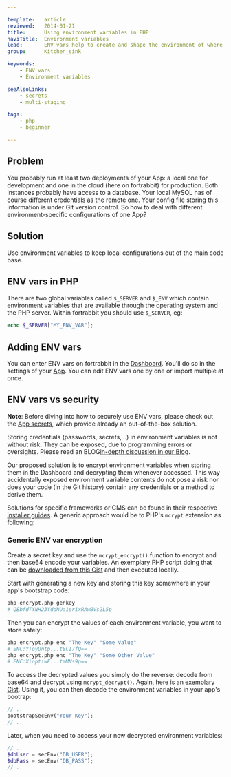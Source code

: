 ```yaml
---

template:   article
reviewed:   2014-01-21
title:      Using environment variables in PHP
naviTitle:  Environment variables
lead:       ENV vars help to create and shape the environment of where the code runs.
group:      Kitchen_sink

keywords:
    - ENV vars
    - Environment variables

seeAlsoLinks:
    - secrets
    - multi-staging

tags:
    - php
    - beginner

---
```


## Problem

You probably run at least two deployments of your App: a local one for development and one in the cloud (here on fortrabbit) for production. Both instances probably have access to a database. Your local MySQL has of course different credentials as the remote one. Your config file storing this information is under Git version control. So how to deal with different environment-specific configurations of one App?

## Solution

Use environment variables to keep local configurations out of the main code base.

## ENV vars in PHP

There are two global variables called `$_SERVER` and `$_ENV` which contain environment variables that are available through the operating system and the PHP server. Within fortrabbit you should use `$_SERVER`, eg:

```php
echo $_SERVER["MY_ENV_VAR"];
```

## Adding ENV vars

You can enter ENV vars on fortrabbit in the [Dashboard](dashboard). You'll do so in the settings of your [App](app). You can edit ENV vars one by one or import multiple at once.

## ENV vars vs security

**Note**: Before diving into how to securely use ENV vars, please check out the [App secrets](secrets), which provide already an out-of-the-box solution.

Storing credentials (passwords, secrets, ..) in environment variables is not without risk. They can be exposed, due to programming errors or oversights. Please read an BLOG[in-depth discussion in our Blog](how-to-keep-a-secret).

Our proposed solution is to encrypt environment variables when storing them in the Dashboard and decrypting them whenever accessed. This way accidentally exposed environment variable contents do not pose a risk nor does your code (in the Git history) contain any credentials or a method to derive them.

Solutions for specific frameworks or CMS can be found in their respective [installer guides](/#install). A generic approach would be to PHP's `mcrypt` extension as following:

### Generic ENV var encryption

Create a secret key and use the `mcrypt_encrypt()` function to encrypt and then base64 encode your variables. An exemplary PHP script doing that can be [downloaded from this Gist](https://gist.github.com/ukautz/3573878af39e81c009fa) and then executed locally.

Start with generating a new key and storing this key somewhere in your app's bootstrap code:

```bash
php encrypt.php genkey
# QEbfdTYNH23YddNUa1srixRAwBVs2L5p
```

Then you can encrypt the values of each environment variable, you want to store safely:

```bash
php encrypt.php enc "The Key" "Some Value"
# ENC:YToyOntp...t8CI7fQ==
php encrypt.php enc "The Key" "Some Other Value"
# ENC:XioptiwF...tmMNs9p==
```

To access the decrypted values you simply do the reverse: decode from base64 and decrypt using `mcrypt_decrypt()`. Again, here is an [exemplary Gist](https://gist.github.com/ukautz/0b430aafc7cc996fc946). Using it, you can then decode the environment variables in your app's bootrap:

```php
// ..
bootstrapSecEnv("Your Key");
// ..
```

Later, when you need to access your now decrypted environment variables:

```php
// ..
$dbUser = secEnv("DB_USER");
$dbPass = secEnv("DB_PASS");
// ..
```
